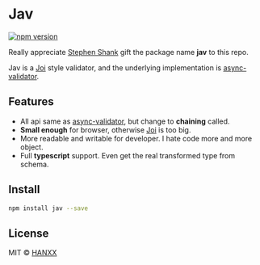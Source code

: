 # Jav

[![npm version](https://badgen.net/npm/v/jav)](https://npm.im/jav)

Really appreciate [Stephen Shank](https://github.com/stephenshank) gift the package name **jav** to this repo.

Jav is a [Joi](https://joi.dev/api/) style validator, and the underlying implementation is [async-validator](https://github.com/yiminghe/async-validator).

## Features

- All api same as [async-validator](https://github.com/yiminghe/async-validator), but change to **chaining** called.
- **Small enough** for browser, otherwise [Joi](https://joi.dev/api/) is too big.
- More readable and writable for developer. I hate code more and more object.
- Full **typescript** support. Even get the real transformed type from schema.

## Install

```bash
npm install jav --save
```

## License

MIT &copy; [HANXX](https://github.com/sponsors/hanxx)

